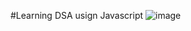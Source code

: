 #Learning DSA usign Javascript
![image](https://user-images.githubusercontent.com/49652785/211250215-35dfa08e-e9cf-4be0-9ca2-f5df83b533b5.png)
